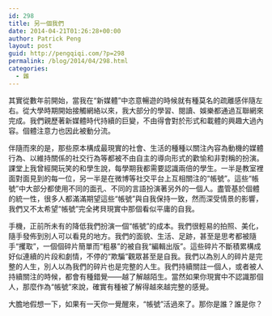 ```yaml
---
id: 298
title: 另一個我們
date: 2014-04-21T01:26:28+00:00
author: Patrick Peng
layout: post
guid: http://pengqiqi.com/?p=298
permalink: /blog/2014/04/298.html
categories:
  - 雜
---
```

其實從數年前開始，當我在“新媒體”中恣意暢遊的時候就有種莫名的疏離感伴隨左右。從大學時期開始接觸網絡以來，我大部分的學習、閱讀、娛樂都通過互聯網來完成。我們親歷著新媒體時代持續的巨變，不由得會對於形式和載體的興趣大過內容。個體注意力也因此被動分流。

伴隨而來的是，那些原本構成最現實的社會、生活的種種以關注內容為動機的媒體行為、以維持關係的社交行為等都被不由自主的導向形式的歡愉和非對稱的扮演。課堂上我曾經開玩笑的和學生說，每學期我都需要認識兩倍的學生。一半是教室裡面對面見到的每一位，另一半是在微博等社交平台上互相關注的“帳號”。這些“帳號”中大部分都使用不同的面孔、不同的言語扮演著另外的一個人。盡管基於個體的統一性，很多人都滿滿期望這些“帳號”與自我保持一致，然而深受情景的影響，我們又不太希望“帳號”完全拷貝現實中那個看似平庸的自我。

手機，正前所未有的降低我們扮演一個“帳號”的成本。我們很輕易的拍照、美化，隨手發佈到別人可以看見的地方。我們的面貌、生活、足跡，甚至是思考都被隨手“攫取”，一個個碎片簡單而“粗暴”的被自我“編輯出版”。這些碎片不斷積累構成好似連續的片段和劇情，不停的“欺騙”觀眾甚至是自我。我們以為別人的碎片是完整的人生，別人以為我們的碎片也是完整的人生。我們持續關註一個人，或者被人持續關注的時候，都會有種錯覺——越了解越陌生。當然如果你現實中不認識那個人，那麼作為“帳號”來說，確實有種被了解得越來越完整的感覺。

大膽地假想一下，如果有一天你一覺醒來，“帳號”活過來了。那你是誰？誰是你？